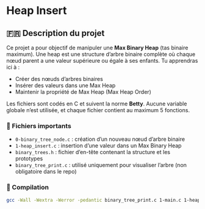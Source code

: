 # Heap Insert

## 🇫🇷 Description du projet

Ce projet a pour objectif de manipuler une **Max Binary Heap** (tas binaire maximum). Une heap est une structure d’arbre binaire complète où chaque nœud parent a une valeur supérieure ou égale à ses enfants. Tu apprendras ici à :

- Créer des nœuds d’arbres binaires
- Insérer des valeurs dans une Max Heap
- Maintenir la propriété de Max Heap (Max Heap Order)

Les fichiers sont codés en C et suivent la norme **Betty**. Aucune variable globale n’est utilisée, et chaque fichier contient au maximum 5 fonctions.

### 📁 Fichiers importants

- `0-binary_tree_node.c` : création d’un nouveau nœud d’arbre binaire
- `1-heap_insert.c` : insertion d’une valeur dans un Max Binary Heap
- `binary_trees.h` : fichier d’en-tête contenant la structure et les prototypes
- `binary_tree_print.c` : utilisé uniquement pour visualiser l’arbre (non obligatoire dans le repo)

### 🔧 Compilation

```bash
gcc -Wall -Wextra -Werror -pedantic binary_tree_print.c 1-main.c 1-heap_insert.c 0-binary_tree_node.c -o heap_insert

